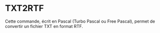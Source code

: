# TXT2RTF
Cette commande, écrit en Pascal (Turbo Pascal ou Free Pascal), permet de convertir un fichier TXT en format RTF.

